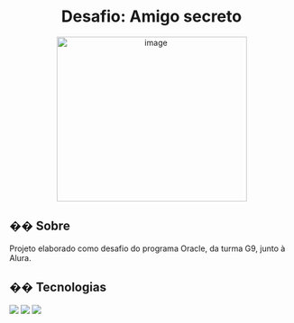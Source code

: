 ﻿<h1 align="center"> Desafio: Amigo secreto </h1>
<p align="center">
  <img width="337" height="293" alt="image" src="https://github.com/user-attachments/assets/68fdb94d-8134-474b-b6a5-670753f997c1" />
</p>
<h2>�� Sobre</h2>
<p>Projeto elaborado como desafio do programa Oracle, da turma G9, junto à Alura. </p>

## �� Tecnologias
<div>
  <img src="https://img.shields.io/badge/HTML-239120?style=for-the-badge&logo=html5&logoColor=white">
  <img src="https://img.shields.io/badge/CSS-239120?&style=for-the-badge&logo=css3&logoColor=white">
  <img src="https://img.shields.io/badge/JavaScript-F7DF1E?style=for-the-badge&logo=javascript&logoColor=black">
</div>
